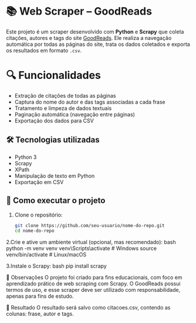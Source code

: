 # 📚 Web Scraper – GoodReads

Este projeto é um scraper desenvolvido com **Python** e **Scrapy** que coleta citações, autores e tags do site [GoodReads](https://www.goodreads.com/quotes). Ele realiza a navegação automática por todas as páginas do site, trata os dados coletados e exporta os resultados em formato `.csv`.

# 🔍 Funcionalidades

- Extração de citações de todas as páginas
- Captura do nome do autor e das tags associadas a cada frase
- Tratamento e limpeza de dados textuais
- Paginação automática (navegação entre páginas)
- Exportação dos dados para CSV

## 🛠️ Tecnologias utilizadas

- Python 3
- Scrapy
- XPath
- Manipulação de texto em Python
- Exportação em CSV

## 🚀 Como executar o projeto

1. Clone o repositório:
   ```bash
   git clone https://github.com/seu-usuario/nome-do-repo.git
   cd nome-do-repo

2.Crie e ative um ambiente virtual (opcional, mas recomendado):
bash
python -m venv venv
venv\Scripts\activate   # Windows
source venv/bin/activate   # Linux/macOS

3.Instale o Scrapy:
bash
pip install scrapy

📌 Observações
O projeto foi criado para fins educacionais, com foco em aprendizado prático de web scraping com Scrapy.
O GoodReads possui termos de uso, e esse scraper deve ser utilizado com responsabilidade, apenas para fins de estudo.

📁 Resultado
O resultado será salvo como citacoes.csv, contendo as colunas: frase, autor e tags.
